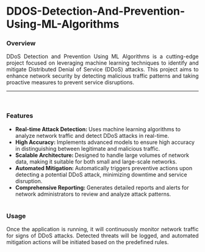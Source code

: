 # DDOS-Detection-And-Prevention-Using-ML-Algorithms

### Overview
<div align="justify">
DDoS Detection and Prevention Using ML Algorithms is a cutting-edge project focused on leveraging machine learning techniques to identify and mitigate Distributed Denial of Service (DDoS) attacks. This project aims to enhance network security by detecting malicious traffic patterns and taking proactive measures to prevent service disruptions.
</div>
<hr/>
<br/>

### Features
<ul>
  <li><b>Real-time Attack Detection: </b>Uses machine learning algorithms to analyze network traffic and detect DDoS attacks in real-time.</li>
  <li><b>High Accuracy: </b>Implements advanced models to ensure high accuracy in distinguishing between legitimate and malicious traffic.</li>
  <li><b>Scalable Architecture: </b>Designed to handle large volumes of network data, making it suitable for both small and large-scale networks.</li>
  <li><b>Automated Mitigation: </b>Automatically triggers preventive actions upon detecting a potential DDoS attack, minimizing downtime and service disruption.</li>
  <li><b>Comprehensive Reporting: </b>Generates detailed reports and alerts for network administrators to review and analyze attack patterns.</li>
</ul>

#

### Usage
<div align="justify">
  Once the application is running, it will continuously monitor network traffic for signs of DDoS attacks. Detected threats will be logged, and automated mitigation actions will be initiated based on the predefined rules.
</div>

 



